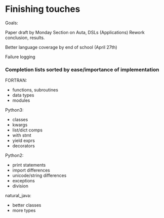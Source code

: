 # Finishing touches

Goals:

Paper draft by Monday
    Section on Auta, DSLs (Applications)
    Rework conclusion, results.

Better language coverage by end of school (April 27th)

Failure logging

### Completion lists sorted by ease/importance of implementation

FORTRAN:
 - functions, subroutines
 - data types
 - modules

Python3:
 - classes
 - kwargs
 - list/dict comps
 - with stmt
 - yield exprs
 - decorators

Python2:
 - print statements
 - import differences
 - unicode/string differences
 - exceptions
 - division

natural\_java:
 - better classes
 - more types
